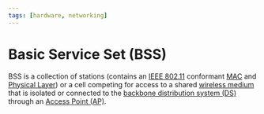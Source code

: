 ```yaml
---
tags: [hardware, networking]
---
```


# Basic Service Set (BSS)

BSS is a collection of stations (contains an [IEEE 802.11](202303292155.md)
conformant [MAC](202206151451.md) and [Physical Layer](202206131647.md)) or a
cell competing for access to a shared [wireless medium](202302161842.md) that is
isolated or connected to the [backbone distribution system (DS)](202304171340.md)
through an [Access Point (AP)](202304061549.md).
